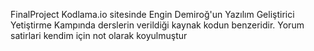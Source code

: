 FinalProject
Kodlama.io sitesinde Engin Demiroğ'un Yazılım Geliştirici Yetiştirme Kampında derslerin verildiği kaynak kodun benzeridir. Yorum satirlari kendim için not olarak koyulmuştur
